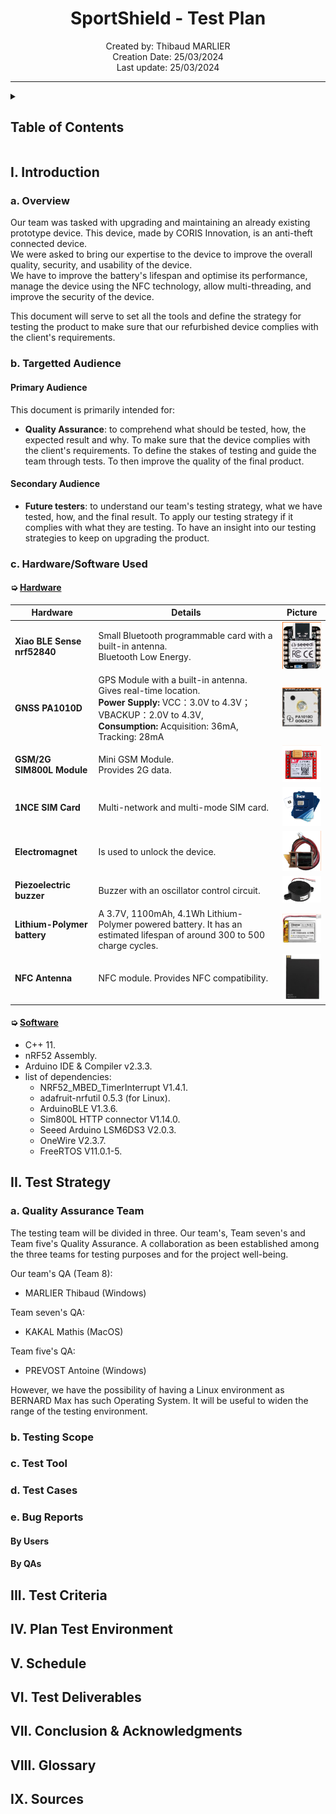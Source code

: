 <h1 align="center"> SportShield - Test Plan </h1>

<p align="center">
Created by: Thibaud MARLIER <br> Creation Date: 25/03/2024 <br> Last update: 25/03/2024
</p>

___

<details>
<summary>

## Table of Contents

</summary>

- [Table of Contents](#table-of-contents)
- [I. Introduction](#i-introduction)
  - [a. Overview](#a-overview)
  - [b. Targetted Audience](#b-targetted-audience)
- [II. Test Strategy](#ii-test-strategy)
  - [a. Quality assurance team](#a-quality-assurance-team)
  - [b. Testing scope](#b-testing-scope)
  - [c. Test tool](#c-test-tool)
  - [d. Test cases](#d-test-cases)
  - [e. Bug Reports](#e-bug-reports)
    - [By Users](#by-users)
    - [By QAs](#by-qas)
- [III. Test Criteria](#iii-test-criteria)
- [IV. Plan Test Environment](#iv-plan-test-environment)
- [V. Schedule](#v-schedule)
- [VI. Test Deliverables](#vi-test-deliverables)
- [VII. Conclusion \& Acknowledgments](#vii-conclusion--acknowledgments)
- [VIII. Glossary](#viii-glossary)
- [IX. Sources](#ix-sources)

</details>

## I. Introduction

### a. Overview

Our team was tasked with upgrading and maintaining an already existing prototype device. This device, made by CORIS Innovation, is an anti-theft connected device. \
We were asked to bring our expertise to the device to improve the overall quality, security, and usability of the device. \
We have to improve the battery's lifespan and optimise its performance, manage the device using the NFC technology, allow multi-threading, and improve the security of the device.

This document will serve to set all the tools and define the strategy for testing the product to make sure that our refurbished device complies with the client's requirements.

### b. Targetted Audience

#### **Primary Audience**

This document is primarily intended for:

- **Quality Assurance**: to comprehend what should be tested, how, the expected result and why. To make sure that the device complies with the client's requirements. To define the stakes of testing and guide the team through tests. To then improve the quality of the final product.

#### **Secondary Audience**

- **Future testers**: to understand our team's testing strategy, what we have tested, how, and the final result. To apply our testing strategy if it complies with what they are testing. To have an insight into our testing strategies to keep on upgrading the product.

### c. Hardware/Software Used

#### ➭ <ins> Hardware </ins>

| Hardware                | Details                                                                                 | Picture |
|-------------------------|-----------------------------------------------------------------------------------------|---------|
| **Xiao BLE Sense nrf52840** | Small Bluetooth programmable card with a built-in antenna. <br>  Bluetooth Low Energy.  | <img src="https://github.com/algosup/2023-2024-project-4-sportshield-team-8/blob/main/documents/images/hardware/xiaoBLESense.png" alt="drawing" width="75"/>|
| **GNSS PA1010D**           | GPS Module with a built-in antenna. <br> Gives real-time location. <br> **Power Supply:** VCC：3.0V to 4.3V；VBACKUP：2.0V to 4.3V,  <br> **Consumption:** Acquisition: 36mA, Tracking: 28mA                      |<img src="https://github.com/algosup/2023-2024-project-4-sportshield-team-8/blob/main/documents/images/hardware/GNSSPA1010D.png" alt="drawing" width="90"/>|
| **GSM/2G SIM800L Module**   | Mini GSM Module. <br> Provides 2G data.                                                 |<img src="https://github.com/algosup/2023-2024-project-4-sportshield-team-8/blob/main/documents/images/hardware/SIM800L.png" alt="drawing" width="100"/>|
| **1NCE SIM Card**           | Multi-network and multi-mode SIM card. <br>                                             |<img src="https://github.com/algosup/2023-2024-project-4-sportshield-team-8/blob/main/documents/images/hardware/SIMCard.png" alt="drawing" width="100"/>|
| **Electromagnet**           | Is used to unlock the device.                                                           |<img src="https://github.com/algosup/2023-2024-project-4-sportshield-team-8/blob/main/documents/images/hardware/electromagnet.png" alt="drawing" width="75"/>|
| **Piezoelectric buzzer**    | Buzzer with an oscillator control circuit.                                                 |<img src="https://github.com/algosup/2023-2024-project-4-sportshield-team-8/blob/main/documents/images/hardware/piezoelectricBuzzerCircuit.png" alt="drawing" width="100"/>|
| **Lithium-Polymer battery** | A 3.7V, 1100mAh, 4.1Wh Lithium-Polymer powered battery. It has an estimated lifespan of around 300 to 500 charge cycles.|<img src="https://github.com/algosup/2023-2024-project-4-sportshield-team-8/blob/main/documents/images/hardware/lithiumPolymerBattery.png" alt="drawing" width="100"/>
| **NFC Antenna**             | NFC module. Provides NFC compatibility.                                                 |<img src="https://github.com/algosup/2023-2024-project-4-sportshield-team-8/blob/main/documents/images/hardware/NFCAntennaCompatibility.png" alt="drawing" width="75"/>|

#### ➭ <ins> Software </ins>

- C++ 11.
- nRF52 Assembly.
- Arduino IDE & Compiler v2.3.3.
- list of dependencies:
  - NRF52_MBED_TimerInterrupt V1.4.1.
  - adafruit-nrfutil 0.5.3 (for Linux).
  - ArduinoBLE V1.3.6.
  - Sim800L HTTP connector V1.14.0.
  - Seeed Arduino LSM6DS3 V2.0.3.
  - OneWire V2.3.7.
  - FreeRTOS V11.0.1-5.

## II. Test Strategy

### a. Quality Assurance Team

The testing team will be divided in three. Our team's, Team seven's and Team five's Quality Assurance. A collaboration as been established among the three teams for testing purposes and for the project well-being.

Our team's QA (Team 8):

- MARLIER Thibaud (Windows)

Team seven's QA:

- KAKAL Mathis (MacOS)

Team five's QA:

- PREVOST Antoine (Windows)

However, we have the possibility of having a Linux environment as BERNARD Max has such Operating System. It will be useful to widen the range of the testing environment.

### b. Testing Scope

### c. Test Tool

### d. Test Cases

### e. Bug Reports

#### By Users

#### By QAs

## III. Test Criteria

## IV. Plan Test Environment

## V. Schedule

## VI. Test Deliverables

## VII. Conclusion & Acknowledgments

## VIII. Glossary

## IX. Sources
